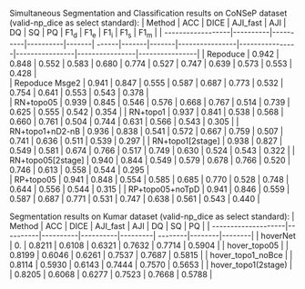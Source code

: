 Simultaneous Segmentation and Classification results on CoNSeP dataset (valid-np_dice as select standard): 
| Method            | ACC      | DICE     | AJI_fast | AJI   | DQ    | SQ    | PQ    | F1<sub>d</sub> | F1<sub>e</sub> | F1<sub>i</sub> | F1<sub>s</sub> | F1<sub>m</sub> |
| ------------------|----------|----------|----------|-------| ------|-------|-------|----------------|----------------|----------------|----------------|----------------|
| Repoduce          | 0.942    | 0.848    | 0.552    | 0.583 | 0.680 | 0.774 | 0.527 | 0.747          | 0.639          | 0.573          | 0.553          | 0.428          |  
| Repoduce Msge2    | 0.941    | 0.847    | 0.555    | 0.587 | 0.687 | 0.773 | 0.532 | 0.754          | 0.641          | 0.553          | 0.543          | 0.378          |                
| RN+topo05         | 0.939    | 0.845    | 0.546    | 0.576 | 0.668 | 0.767 | 0.514 | 0.739          | 0.625          | 0.555          | 0.542          | 0.354          |
| RN+topo1          | 0.937    | 0.841    | 0.538    | 0.568 | 0.660 | 0.761 | 0.504 | 0.744          | 0.631          | 0.566          | 0.543          | 0.305          |
| RN+topo1+nD2-nB   | 0.936    | 0.838    | 0.541    | 0.572 | 0.667 | 0.759 | 0.507 | 0.741          | 0.636          | 0.511          | 0.539          | 0.297          |
| RN+topo1[2stage]  | 0.938    | 0.827    | 0.549    | 0.581 | 0.674 | 0.766 | 0.517 | 0.749          | 0.630          | 0.524          | 0.543          | 0.322          | 
| RN+topo05[2stage] | 0.940    | 0.844    | 0.549    | 0.579 | 0.678 | 0.766 | 0.520 | 0.746          | 0.613          | 0.558          | 0.544          | 0.295          |  
| RP+topo05         | 0.941    | 0.848    | 0.554    | 0.585 | 0.685 | 0.770 | 0.528 | 0.748          | 0.644          | 0.556          | 0.544          | 0.315          |
| RP+topo05+noTpD   | 0.941    | 0.846    | 0.559    | 0.587 | 0.687 | 0.771 | 0.531 | 0.747          | 0.638          | 0.561          | 0.543          | 0.440          |


Segmentation results on Kumar dataset (valid-np_dice as select standard): 
| Method              | ACC      | DICE     | AJI_fast | AJI     | DQ      | SQ     | PQ     |
| --------------------|----------|----------|----------|---------| --------|--------|--------|
| hoverNet            | 0.       | 0.8211   | 0.6108   | 0.6321  | 0.7632  | 0.7714 | 0.5904 |
| hover_topo05        |          | 0.8199   | 0.6046   | 0.6261  | 0.7537  | 0.7687 | 0.5815 |
| hover_topo1_noBce   |          | 0.8114   | 0.5930   | 0.6143  | 0.7444  | 0.7570 | 0.5653 |
| hover_topo1(2stage) |          | 0.8205   | 0.6068   | 0.6277  | 0.7523  | 0.7668 | 0.5788 |